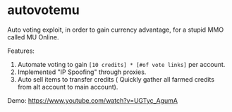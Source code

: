 # autovotemu
Auto voting exploit, in order to gain currency advantage, for a stupid MMO called MU Online.

Features:
 1. Automate voting to gain `[10 credits] * [#of vote links]` per account.
 2. Implemented "IP Spoofing" through proxies.
 3. Auto sell items to transfer credits ( Quickly gather all farmed credits from alt account to main account).
 
Demo: https://www.youtube.com/watch?v=UGTyc_AgumA

